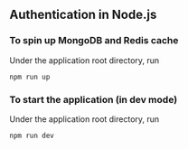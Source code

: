 ## Authentication in Node.js

### To spin up MongoDB and Redis cache

Under the application root directory, run

```
npm run up
```

### To start the application (in dev mode)

Under the application root directory, run

```
npm run dev
```
